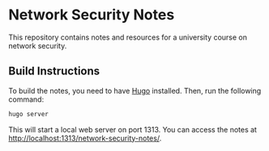 # Network Security Notes

This repository contains notes and resources for a university course on network security.

## Build Instructions

To build the notes, you need to have [Hugo](https://gohugo.io/) installed. Then, run the following command:

```bash
hugo server
```

This will start a local web server on port 1313. You can access the notes at <http://localhost:1313/network-security-notes/>.
